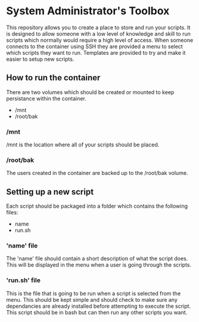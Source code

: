 # System Administrator's Toolbox

This repository allows you to create a place to store and run your scripts.  It is designed to allow someone with a low level of knowledge and skill to run scripts which normally would require a high level of access.  When someone connects to the container using SSH they are provided a menu to select which scripts they want to run.  Templates are provided to try and make it easier to setup new scripts.

## How to run the container

There are two volumes which should be created or mounted to keep persistance within the container.  

* /mnt
* /root/bak

### /mnt

/mnt is the location where all of your scripts should be placed.

### /root/bak

The users created in the container are backed up to the /root/bak volume.

## Setting up a new script

Each script should be packaged into a folder which contains the following files:

* name
* run.sh

### 'name' file

The 'name' file should contain a short description of what the script does.  This will be displayed in the menu when a user is going through the scripts.

### 'run.sh' file

This is the file that is going to be run when a script is selected from the menu.  This should be kept simple and should check to make sure any dependancies are already installed before attempting to execute the script.  This script should be in bash but can then run any other scripts you want.
